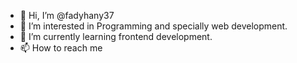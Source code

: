 - 👋 Hi, I’m @fadyhany37
- 👀 I’m interested in Programming and specially web development.
- 🌱 I’m currently learning frontend development.
- 📫 How to reach me  

<!---
fadyhany37/fadyhany37 is a ✨ special ✨ repository because its `README.md` (this file) appears on your GitHub profile.
You can click the Preview link to take a look at your changes.
--->
